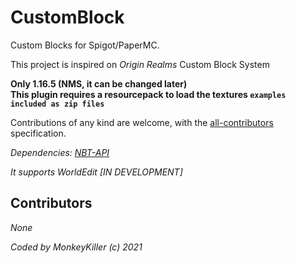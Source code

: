 # CustomBlock

Custom Blocks for Spigot/PaperMC.

This project is inspired on *Origin Realms* Custom Block System

**Only 1.16.5 (NMS, it can be changed later)\
This plugin requires a resourcepack to load the textures `examples included as zip files`**

Contributions of any kind are welcome, with the [all-contributors](https://allcontributors.org/) specification.

_Dependencies: [NBT-API](https://www.spigotmc.org/resources/nbt-api.7939/)_

_It supports WorldEdit [IN DEVELOPMENT]_

## Contributors

_None_

_Coded by MonkeyKiller (c) 2021_